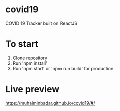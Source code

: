 # covid19
COVID 19 Tracker built on ReactJS

# To start
1. Clone repository
2. Run 'npm install'
3. Run 'npm start' or 'npm run build' for production.


# Live preview
https://muhaiminbadar.github.io/covid19/#/
